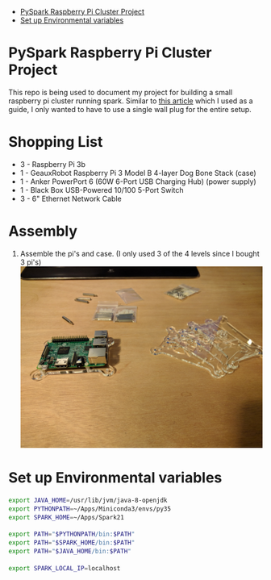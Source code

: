 <!-- TOC depthFrom:1 depthTo:6 withLinks:1 updateOnSave:1 orderedList:0 -->

- [PySpark Raspberry Pi Cluster Project](#pyspark-raspberry-pi-cluster-project)
- [Set up Environmental variables](#set-up-environmental-variables)

<!-- /TOC -->

# PySpark Raspberry Pi Cluster Project

This repo is being used to document my project for building a small raspberry pi cluster running spark. Similar to [this article](http://makezine.com/projects/build-a-compact-4-node-raspberry-pi-cluster/) which I used as a guide, I only wanted to have to use a single wall plug for the entire setup.

# Shopping List
* 3 - Raspberry Pi 3b
* 1 - GeauxRobot Raspberry Pi 3 Model B 4-layer Dog Bone Stack (case)
* 1 - Anker PowerPort 6 (60W 6-Port USB Charging Hub) (power supply)
* 1 - Black Box USB-Powered 10/100 5-Port Switch
* 3 - 6" Ethernet Network Cable

# Assembly

1) Assemble the pi's and case. (I only used 3 of the 4 levels since I bought 3 pi's)
![](images/img01.jpg)



# Set up Environmental variables

```sh
export JAVA_HOME=/usr/lib/jvm/java-8-openjdk
export PYTHONPATH=~/Apps/Miniconda3/envs/py35
export SPARK_HOME=~/Apps/Spark21

export PATH="$PYTHONPATH/bin:$PATH"
export PATH="$SPARK_HOME/bin:$PATH"
export PATH="$JAVA_HOME/bin:$PATH"

export SPARK_LOCAL_IP=localhost
```

